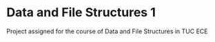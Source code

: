 # Data and File Structures 1
 Project assigned for the course of Data and File Structures in TUC ECE 
